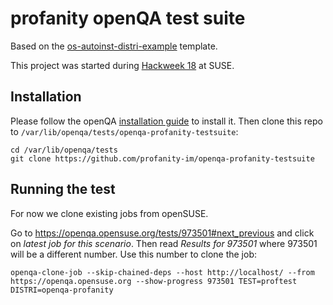 # profanity openQA test suite

Based on the [os-autoinst-distri-example](https://github.com/os-autoinst/os-autoinst-distri-example) template.

This project was started during [Hackweek 18](https://hackweek.suse.com/18/projects/write-openqa-testsuite-for-profanity) at SUSE.

## Installation
Please follow the openQA [installation guide](http://open.qa/docs/#installing) to install it.
Then clone this repo to `/var/lib/openqa/tests/openqa-profanity-testsuite`:

```
cd /var/lib/openqa/tests
git clone https://github.com/profanity-im/openqa-profanity-testsuite
```

## Running the test
For now we clone existing jobs from openSUSE.

Go to https://openqa.opensuse.org/tests/973501#next_previous and click on *latest job for this scenario*.
Then read *Results for 973501* where 973501 will be a different number.
Use this number to clone the job:

```
openqa-clone-job --skip-chained-deps --host http://localhost/ --from https://openqa.opensuse.org --show-progress 973501 TEST=proftest DISTRI=openqa-profanity
```

